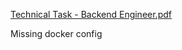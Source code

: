 [Technical Task - Backend Engineer.pdf](https://github.com/RootReboot/PeakTechTask/files/14432026/Technical.Task.-.Backend.Engineer.1.pdf)

Missing docker config
